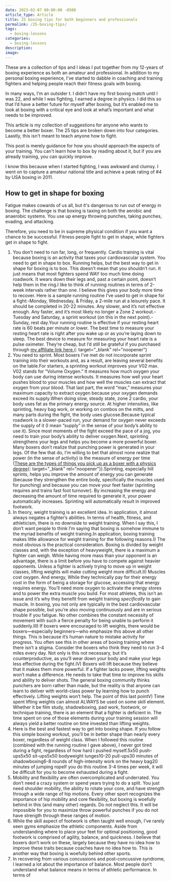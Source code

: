 ```yaml
---
date: 2023-02-07 00:00:00 -0500
article_type: Article
title: 25 boxing tips for both beginners and professionals
permalink: /25-boxing-tips/
tags:
  - boxing-lessons
categories:
  - boxing-lessons
description:
image:
---
```

These are a collection of tips and I ideas I put together from my 12-years of boxing experience as both an amateur and professional. In addition to my personal boxing experience, I've started to dabble in coaching and training fighters and helping people reach their fitness goals with boxing.&nbsp;

In many ways, I’m an outsider t. I didn’t have my first boxing match until I was 22, and while I was fighting, I earned a degree in physics. I did this so that I’d have a better future for myself after boxing, but it’s enabled me to look at boxing with a critical eye and look at what’s important and what needs to be improved.

This article is my collection of suggestions for anyone who wants to become a better boxer. The 25 tips are broken down into four categories. Laastly, this isn't meant to teach anyone how to fight.

This post is merely guidance for how you should approach the aspects of your training. You can't learn how to box by reading about it, but if you are already training, you can quickly improve.

I know this because when I started fighting, I was awkward and clumsy. I went on to capture a amateur national title and achieve a peak rating of \#4 by USA boxing in 2011.&nbsp;

## How to get in shape for boxing

Fatigue makes cowards of us all, but it's dangerous to run out of energy in boxing. The challenge is that boxing is taxing on both the aerobic and anaerobic systems. You use up energy throwing punches, taking punches, evading, and attacking.

Therefore, you need to be in supreme physical condition if you want a chance to be successful. Fitness people fight to get in shape, while fighters get in shape to fight.&nbsp;

1. You don’t need to run far, long, or frequently. Cardio training is vital because boxing is an activity that taxes your cardiovascular system. You need to get in shape to box. Running helps, but the best way to get in shape for boxing is to box. This doesn’t mean that you shouldn’t run. It just means that most fighters spend WAY too much time doing roadwork. It wears down their legs and, past a certain point, doesn’t help them in the ring.I like to think of running routines in terms of 2-week intervals rather than one. I believe this gives your body more time to recover. Here is a sample running routine I’ve used to get in shape for a fight:-Monday, Wednesday, & Friday, a 2-mile run at a leisurely pace. It should be completed in 20-22 minutes. Any slower, and it’s not effective enough. Any faster, and it’s most likely no longer a Zone 2 workout.-Tuesday and Saturday, a sprint workout (on this in the next point).-Sunday, rest day.Your running routine is effective if your resting heart rate is 60 beats per minute or lower. The best time to measure your resting heart rate is right after you wake up or as you’re laying down to sleep. The best device to measure for measuring your heart rate is a pulse oximeter. They’re cheap, but I’d still be grateful if you purchased through [my affiliate link here.](https://amzn.to/3kZDVES){: target="_blank" rel="noopener"}
2. You need to sprint. Most boxers I’ve met do not incorporate sprint training into their workouts and, as a result, are leaving several benefits on the table.For starters, a sprinting workout improves your V02 max. V02 stands for “Volume Oxygen.” It measures how much oxygen your body can use during intense workouts. It measures how well your heart pushes blood to your muscles and how well the muscles can extract that oxygen from your blood. That last part, the word “max,” measures your maximum capacity to extract oxygen because your oxygen demands exceed its supply.When doing slow, steady state, zone 2 cardio, your body uses fat as the primary energy source. At higher intensities, like sprinting, heavy bag work, or working on combos on the mitts, and many parts during the fight, the body uses glucose.Because typical roadwork is a slower-paced run, your demand for oxygen never exceeds the supply of it (I mean “supply” in the sense of your body’s ability to use it). Since most moments of the fight exceed the pace of a jog, you need to train your body’s ability to deliver oxygen.Next, sprinting strengthens your legs and helps you become a more powerful boxer. Many boxers don’t realize that punching power is generated in your legs. Of the few that do, I’m willing to bet that almost none realize that power (in the sense of activity) is the measure of energy per time ([These are the types of things you pick up as a boxer with a physics degree](https://edlatimore.com/is-physics-hard-how-to-study-and-learn-basic-physics/){: target="_blank" rel="noopener"}).Sprinting, especially hill sprints, helps you improve the amount of energy you can generate (because they strengthen the entire body, specifically the muscles used for punching) and because you can move your feet faster (sprinting requires and trains fast foot turnover). By increasing the energy and decreasing the amount of time required to generate it, your power automatically increases. Sprinting will automatically result in improved footwork.
3. In theory, weight training is an excellent idea. In application, it almost always negates a fighter’s abilities. In terms of health, fitness, and athleticism, there is no downside to weight training. When I say this, I don’t want people to think I’m saying that boxing is somehow immune to the myriad benefits of weight training.In application, boxing training makes little allowance for weight training for the following reasons.I) The most obvious is the practical consideration. Boxing is divided by weight classes and, with the exception of heavyweight, there is a maximum a fighter can weigh. While having more mass than your opponent is an advantage, there is a limit before you have to compete against heavier opponents. Unless a fighter is actively trying to move up in weight classes, lifting weights will make cutting weight more difficult.II) Muscles cost oxygen. And energy, While they technically pay for their energy cost in the form of being a storage for glucose, accessing that energy requires energy. You’ll need more oxygen to activate the energy stores and to power the extra muscle you build. For most athletes, this isn’t an issue and it’s why they benefit from weight training *specifically* to gain muscle. In boxing, you not only are typically in the best cardiovascular shape possible, but you’re also moving continuously and are in serious trouble if you fatigue. No other combines the constant necessity of movement with such a fierce penalty for being unable to perform it suddenly.III) If boxers were encouraged to lift weights, there would be boxers—especially beginners—who emphasize this above all other things. This is because it’s human nature to mistake activity for progress. You often see this in other areas of boxing training where there isn’t a stigma. Consider the boxers who think they need to run 3-4 miles every day. Not only is this not necessary, but it’s counterproductive, as you’ll wear down your body and make your legs less effective during the fight.IV) Boxers will lift because they believe that it makes them more powerful. If a fighter lacks power, lifting weights won’t make a difference. He needs to take that time to improve his skills and ability to deliver shots. The general boxing community thinks punchers are born rather than made, but the reality is that anyone can learn to deliver with world-class power by learning how to punch effectively. Lifting weights won’t help. The point of this last pointV) Time spent lifting weights can almost ALWAYS be used on some skill element. Whether it be film study, shadowboxing, pad work, footwork, or technique training, there is an element that a fighter is deficient in. The time spent on one of those elements during your training session will always yield a better routine on time invested than lifting weights.
4. Here is the best and fastest way to get into boxing shape. If you follow this simple boxing workout, you’ll be in better shape than nearly every boxer, regardless of weight class. When I followed this routine (combined with the running routine I gave above), I never got tired during a fight, regardless of how hard I pushed myself.5x50 push-ups5x50 sit-ups5x50 bodyweight lunges10-20 pull-ups30 minutes of shadowboxing6-8 rounds of high-intensity work on the heavy bag20 minutes of jumping ropeIf you do this routine 3-4 times per week, it will be difficult for you to become exhausted during a fight.
5. Mobility and flexibility are often overcomplicated and underrated. You don’t need a crazy system or spend years trying to do a split. You just need shoulder mobility, the ability to rotate your core, and have strength through a wide range of hip motions. Every other sport recognizes the importance of hip mobility and core flexibility, but boxing is woefully behind in this (and many other) regards. Do not neglect this. It will be impossible for you to maximize throw powerful punches if you do not have strength through these ranges of motion.
6. While the skill aspect of footwork is often taught well enough, I’ve rarely seen gyms emphasize the athletic components. Aside from understanding where to place your feet for optimal positioning, good footwork is comprised of agility, balance, and quickness. I believe that boxers don’t work on these, largely because they have no idea how to improve these traits because coaches have no idea how to. This is another way that boxing is woefully behind other sports.
7. In recovering from various concussions and post-concussive syndrome, I learned a lot about the importance of balance. Most people don’t understand what balance means in terms of athletic performance. In terms of